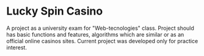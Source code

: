 # Lucky Spin Casino
A project as a university exam for "Web-tecnologies" class. Project should has basic functions and features, algorithms which are similar or as an official online casinos sites. Current project was developed only for practice interest.
